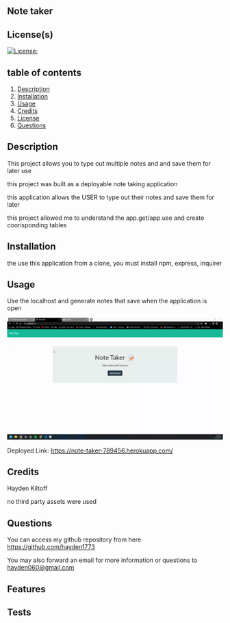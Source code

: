 
## Note taker


## License(s)
[![License: ](https://img.shields.io/badge/License--blue.svg)](https://opensource.org/licenses/MIT)


## table of contents
1. [Description](#description)
2. [Installation](#installation)
3. [Usage](#usage)
4. [Credits](#credits)
5. [License](#license)
6. [Questions](#questions)
        
        
        
## Description
This project allows you to type out multiple notes and and save them for later use

this project was built as a deployable note taking application 

this application allows the USER to type out their notes and save them for later

this project allowed me to understand the app.get/app.use and create coorisponding tables
        
        
## Installation
the use this application from a clone, you must install npm, express, inquirer


        
        
## Usage
Use the localhost and generate notes that save when the application is open

![note-taker start page](./assets/Untitled_%20May%2010%2C%202022%205_57%20PM.gif)


Deployed Link: https://note-taker-789456.herokuapp.com/
        
## Credits
Hayden Kiltoff

no third party assets were used
        
        

## Questions
You can access my github repository from here https://github.com/hayden1773
        
You may also forward an email for more information or questions to hayden060@gmail.com
        
## Features

        
        
## Tests 
